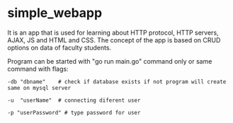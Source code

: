 # simple_webapp
It is an app that is used for learning about HTTP protocol, HTTP servers, AJAX, JS and HTML and CSS.
The concept of the app is based on CRUD options on data of faculty students.

Program can be started with "go run main.go" command only or same command with flags:
```
-db "dbname"    # check if database exists if not program will create same on mysql server

-u  "userName"  # connecting diferent user

-p "userPassword" # type password for user
```

